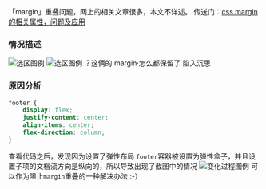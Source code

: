 「margin」重叠问题，网上的相关文章很多，本文不详述。
传送门：[css margin的相关属性，问题及应用](https://www.zhangxinxu.com/wordpress/2009/08/css-margin%e7%9a%84%e7%9b%b8%e5%85%b3%e5%b1%9e%e6%80%a7%ef%bc%8c%e9%97%ae%e9%a2%98%e5%8f%8a%e5%ba%94%e7%94%a8/#two2)

### 情况描述
![选区图例](https://img-blog.csdnimg.cn/20200324165120419.png#pic_center)
![选区图例](https://img-blog.csdnimg.cn/20200324165318994.png#pic_center)
？这俩的·margin·怎么都保留了  陷入沉思

### 原因分析
```css
footer {
    display: flex;
    justify-content: center;
    align-items: center;
    flex-direction: column;
}

```
查看代码之后，发现因为设置了弹性布局
`footer`容器被设置为弹性盒子，并且设置子项的文档流方向是纵向的，所以导致出现了截图中的情况
![变化过程图例](https://img-blog.csdnimg.cn/20200324174006432.PNG?x-oss-process=image/watermark,type_ZmFuZ3poZW5naGVpdGk,shadow_10,text_aHR0cHM6Ly9ibG9nLmNzZG4ubmV0L3FxXzQ0NTM3NDE0,size_16,color_FFFFFF,t_70#pic_center)
可以作为阻止`margin`重叠的一种解决办法 :-）